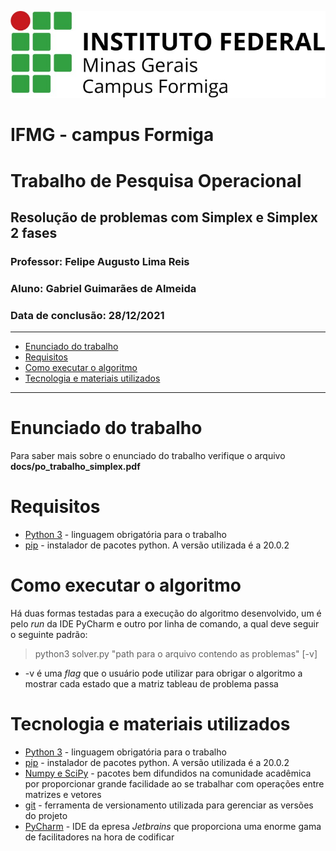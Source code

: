 [//]: # (Título e Descrição)
![](docs/images/01_ifmg_formiga_logo.png)
# IFMG - campus Formiga
# Trabalho de Pesquisa Operacional
## Resolução de problemas com Simplex e Simplex 2 fases

### Professor: Felipe Augusto Lima Reis

### Aluno: Gabriel Guimarães de Almeida

### Data de conclusão: 28/12/2021

------------------------------------------------------------

[//]: # (Tabela de Conteúdos)
<!--ts-->
* [Enunciado do trabalho](#enunciado-do-trabalho)
* [Requisitos](#requisitos)
* [Como executar o algoritmo](#como-executar-o-algoritmo)
* [Tecnologia e materiais utilizados](#tecnologia-e-materiais-utilizados)
<!--te-->

------------------------------------------------------------

Enunciado do trabalho
=========
Para saber mais sobre o enunciado do trabalho verifique o arquivo **docs/po_trabalho_simplex.pdf**

Requisitos
=========
* [Python 3](https://docs.python.org/3/) - linguagem obrigatória para o trabalho
* [pip](https://pip.pypa.io/en/stable/) - instalador de pacotes python. A versão utilizada é a 20.0.2

Como executar o algoritmo
=========
Há duas formas testadas para a execução do algoritmo desenvolvido, um é pelo *run* da IDE PyCharm e outro por linha de 
comando, a qual deve seguir o seguinte padrão:
>python3 solver.py "path para o arquivo contendo as problemas" [-v]

* -v é uma *flag* que o usuário pode utilizar para obrigar o algoritmo a mostrar cada estado que a matriz tableau de
problema passa

Tecnologia e materiais utilizados
=========

* [Python 3](https://docs.python.org/3/) - linguagem obrigatória para o trabalho
* [pip](https://pip.pypa.io/en/stable/) - instalador de pacotes python. A versão utilizada é a 20.0.2
* [Numpy e SciPy](https://docs.scipy.org/doc/) - pacotes bem difundidos na comunidade acadêmica por proporcionar grande
facilidade ao se trabalhar com operações entre matrizes e vetores 
* [git](https://git-scm.com/doc) - ferramenta de versionamento utilizada para gerenciar as versões do projeto
* [PyCharm](https://www.jetbrains.com/pt-br/pycharm/download/) - IDE da epresa *Jetbrains* que proporciona uma enorme 
gama de facilitadores na hora de codificar